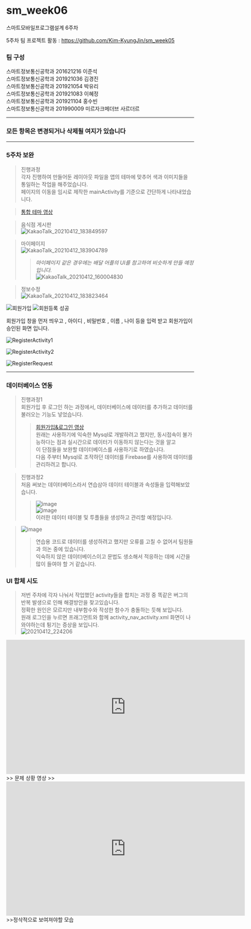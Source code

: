 # sm_week06
스마트모바일프로그램설계 6주차

5주차 팀 프로젝트 활동 : https://github.com/Kim-KyungJin/sm_week05

### 팀 구성   
스마트정보통신공학과 201621216 이준석   
스마트정보통신공학과 201921036 김경진   
스마트정보통신공학과 201921054 박유리   
스마트정보통신공학과 201921083 이혜정   
스마트정보통신공학과 201921104 홍수빈    
스마트정보통신공학과 201990009 미르자크메더브 사르더르    

   ***   
### 모든 항목은 변경되거나 삭제될 여지가 있습니다   
   ***   
   
### 5주차 보완   
>진행과정   
>각자 진행하여 만들어둔 레이아웃 파일을 앱의 테마에 맞추어 색과 이미지들을 통일하는 작업을 해주었습니다.  
>페이지의 이동을 임시로 제작한 mainActivity를 기준으로 간단하게 나타내었습니다.

 
>[통합 테마 영상](https://user-images.githubusercontent.com/57963888/114380008-8445e300-9bc4-11eb-80e7-42a8eb5c74ab.mp4)   

>음식점 게시판   
>![KakaoTalk_20210412_183849597](https://user-images.githubusercontent.com/57963888/114380001-8314b600-9bc4-11eb-83ab-72fe42859c7d.png)   

>마이페이지   
>![KakaoTalk_20210412_183904789](https://user-images.githubusercontent.com/57963888/114380006-83ad4c80-9bc4-11eb-9f2f-747e074d68c8.png)   
>>*마이페이지 같은 경우에는 배달 어플의 UI를 참고하여 비슷하게 만들 예정입니다.*   
>>![KakaoTalk_20210412_160004830](https://user-images.githubusercontent.com/57963888/114385351-e570b500-9bca-11eb-859d-40aabfdd86db.jpg)   

>정보수정   
>![KakaoTalk_20210412_183823464](https://user-images.githubusercontent.com/57963888/114380016-860fa680-9bc4-11eb-8bba-f82150622b34.png)   

![회원가입](https://user-images.githubusercontent.com/79889548/114398259-8ca91880-9bda-11eb-9f85-2659fdd86f98.PNG)
![회원등록 성공](https://user-images.githubusercontent.com/79889548/114398262-8dda4580-9bda-11eb-9245-48b456d3b531.PNG)

회원가입 창을 먼저 띄우고 , 아이디 , 비밀번호 , 이름 , 나이 등을 입력 받고 회원가입이 승인된 화면 입니다. 

![RegisterActivity1](https://user-images.githubusercontent.com/79889548/114402238-95035280-9bde-11eb-8e75-23c22a98bd2d.PNG)

![RegisterActivity2](https://user-images.githubusercontent.com/79889548/114402241-96347f80-9bde-11eb-8e53-01d4bcb6572c.PNG)

![RegisterRequest](https://user-images.githubusercontent.com/79889548/114402242-96347f80-9bde-11eb-90fb-5020e52346ac.PNG)

***   

### 데이터베이스 연동   
>진행과정1   
>회원가입 후 로그인 하는 과정에서, 데이터베이스에 데이터를 추가하고 데이터를 불러오는 기능도 넣었습니다.   
>>[회원가입&로그인 영상](https://user-images.githubusercontent.com/57963888/114373417-82c4ec80-9bbd-11eb-9670-c00b35f7d66d.mp4)   
>원래는 사용하기에 익숙한 Mysql로 개발하려고 했지만, 동시접속이 불가능하다는 점과 실시간으로 데이터가 이동하지 않는다는 것을 알고  
>이 단점들을 보완할 데이터베이스를 사용하기로 하였습니다.   
>다음 주부터 Mysql로 조작하던 데이터를 Firebase를 사용하여 데이터를 관리하려고 합니다.   

>진행과정2   
>처음 써보는 데이터베이스라서 연습삼아 데이터 테이블과 속성들을 입력해보았습니다.   
>>![image](https://user-images.githubusercontent.com/57963888/114385784-662fb100-9bcb-11eb-98f3-bf8f04b6650c.png)   
>>![image](https://user-images.githubusercontent.com/57963888/114385856-79428100-9bcb-11eb-88a7-f05b1007d82b.png)   
>이러한 데이터 테이블 및 투플들을 생성하고 관리할 예정입니다.   

>![image](https://user-images.githubusercontent.com/57963888/114386304-038ae500-9bcc-11eb-9321-7bfa2c56c9df.png)   
>>연습용 코드로 데이터를 생성하려고 했지만 오류를 고칠 수 없어서 팀원들과 의논 중에 있습니다.  
>>익숙하지 않은 데이터베이스이고 문법도 생소해서 적응하는 데에 시간을 많이 들여야 할 거 같습니다.   




### UI 합체 시도
>저번 주차에 각자 나눠서 작업했던 activity들을 합치는 과정 중 똑같은 버그의 반복 발생으로 인해 해결방안을 찾고있습니다.   
>정확한 원인은 모르지만 내부함수와 작성한 함수가 충돌하는 듯해 보입니다.   
>원래 로그인을 누르면 프래그먼트와 함께 activity_nav_activity.xml 화면이 나와야하는데 튕기는 증상을 보입니다.   
>![20210412_224206](https://user-images.githubusercontent.com/76034369/114404102-5cfd0f00-9be0-11eb-9b23-3f40a5238ac8.png)   
<iframe width="640" height="360" src="https://youtu.be/ndxKCNcOp4o" frameborder="0" gesture="media" allowfullscreen=""></iframe>   
>> 문제 상황 영상   
>>   
<iframe width="640" height="360" src="https://youtu.be/PxIriYGUVL8" frameborder="0" gesture="media" allowfullscreen=""></iframe>   
>>정삭적으로 보여져야할 모습    
